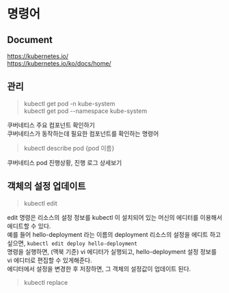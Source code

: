 # 명령어

## Document

https://kubernetes.io/  
https://kubernetes.io/ko/docs/home/

## 관리

> kubectl get pod -n kube-system  
> kubectl get pod --namespace kube-system

쿠버네티스 주요 컴포넌트 확인하기  
쿠버네티스가 동작하는데 필요한 컴포넌트를 확인하는 명령어  

> kubectl describe pod {pod 이름}

쿠버네티스 pod 진행상황, 진행 로그 상세보기

## 객체의 설정 업데이트

> kubectl edit

edit 명령은 리소스의 설정 정보를 kubectl 이 설치되어 있는 머신의 에디터를 이용해서 에디트할 수 있다.  
예를 들어 hello-deployment 라는 이름의 deployment 리소스의 설정을 에디트 하고 싶으면,
`kubectl edit deploy hello-deployment`  
명령을 실행하면, (맥북 기준) vi 에디터가 실행되고, hello-deployment  설정 정보를 vi 에디터로 편집할 수 있게해준다.   
에디터에서 설정을 변경한 후 저장하면, 그 객체의 설정값이 업데이트 된다.  

> kubectl replace

설정 파일 수정하거나, 설정 파일을 새로 만들어서 그 파일로 설정을 업데이트하고 싶을때는  replace 명령을 사용한다.  
`%kubectl replace -f [YAML 파일명]`  
으로 이용한다.

> kubectl patch

patch 명령은 파일 업데이트 없이 기존 리소스의 설정 정보 중 여러개의 필드를 수정하고자 하는데 이용한다.  
%kubectl patch [리소스 종류] [리소스명] --patch ‘[YAML이나 JSON 포맷으로 변경하고자 하는 설정]’ 을 넣어주면 된다.  

예를 들어  
%kubectl patch deployment hello-deployment --patch 'spec:\n template:\n  spec:\n   containers:\n   - name: hello-deployment\n     image: gcr.io/terrycho-sandbox/deployment:v2’  
명령은 deployment 중에 hello-deployment 리소스에 대해서 image 명을  image: gcr.io/terrycho-sandbox/deployment:v2 로 변경한 예이다.  
특히 [YAML] 설정은 한줄에 써야 하는 만큼 띄어쓰기에 조심하는 것이 좋다.  

patch나 edit의 경우 쉽게 설정을 업데이트할 수 있는 장점은 있지만, 업데이트에 대한 히스토리를 추적하기 어려운 만큼 가급적이면, 새로운 파일을 생성하고, 파일을 replace를 통해서 적용하는 것이 파일 단위로 변경 내용을 추적할 수 있기 때문에 이 방법을 권장한다.

## 롤백

Deployment은 롤링 업데이트이외에, 롤백도 손쉽게 지원한다.  
먼저 배포된 버전을 체크해보려면 kubectl rollout history deployment/[Deployment 이름]을 실행하면 기존에 배포된 버전을 확인할 수 있다.   
디폴트로는 2개의 버전을 유지하게 되어 있다.

1버전으로 롤백을 하려면 kubectl rollout undo deployment [ deployment 명 ] --to-revision=[롤백할 버전명] 을 하면, 그 버전으로 롤백이 된다.  
명령을 실행하면 아래와 같이 이전 버전으로 롤백이 되는 것을 확인할 수 있다.

롤백등을 위해서 Deployment를  RS를 여러 버전을 유지하고 있다.  
유지하는 버전의 수는  Deployment에서 설정이 가능하다.

## YAML

### 세션 고정하기

~~~
apiVersion: v1
kind: Service
metadata:
  name: my-service
spec:
  sessionAffinity: ClientIP  # Session 고정을 할 수 있습니다.
  selector:
    app.kubernetes.io/name: MyApp
  ports:
    - protocol: TCP
      port: 80         
      targetPort: 9376 
~~~

sessionAffinity: ClientIP

### EndPoint

https://kubernetes.io/docs/concepts/services-networking/service/#endpoints

~~~
apiVersion: v1
kind: Service
metadata:
  name: my-service
spec:
  ports:
    - protocol: TCP
      port: 80
      targetPort: 80
---
apiVersion: v1
kind: Endpoints
metadata:
  name: my-service
  labels:
    kubernetes.io/service-name: my-service
subsets:
    - addresses:
        - ip : 223.130.200.104
        - ip : 199.201.110.204
      ports:
        - port: 80
~~~

POD 없는 서비스를 하나 만들고 엔드포인트를 만듭니다.

## 리눅스 명령어

- dd : 라인 삭제
- u : 삭제 복귀